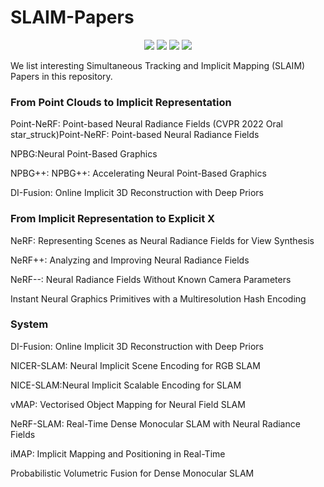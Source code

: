 # SLAIM-Papers 
<p align="center">
  <a href=""><img src="https://img.shields.io/badge/NeRF-4b44ce.svg"></a>
  <a href=""><img src="https://img.shields.io/badge/SLAM-red.svg"></a>
  <a href=""><img src="https://img.shields.io/badge/Representation-Implicit-green.svg"></a>
  <a href=""><img src="https://img.shields.io/badge/Representation-Explicit-green.svg"></a>
</p>
  

We list interesting Simultaneous Tracking and Implicit Mapping (SLAIM) Papers in this repository.


### From Point Clouds to Implicit Representation 
Point-NeRF: Point-based Neural Radiance Fields (CVPR 2022 Oral star_struck)Point-NeRF: Point-based Neural Radiance Fields 

NPBG:Neural Point-Based Graphics

NPBG++: NPBG++: Accelerating Neural Point-Based Graphics 

DI-Fusion: Online Implicit 3D Reconstruction with Deep Priors

### From Implicit Representation to Explicit X

NeRF: Representing Scenes as Neural Radiance Fields for View Synthesis

NeRF++: Analyzing and Improving Neural Radiance Fields

NeRF--: Neural Radiance Fields Without Known Camera Parameters

Instant Neural Graphics Primitives with a Multiresolution Hash Encoding

### System
DI-Fusion: Online Implicit 3D Reconstruction with Deep Priors

NICER-SLAM: Neural Implicit Scene Encoding for RGB SLAM

NICE-SLAM:Neural Implicit Scalable Encoding for SLAM

vMAP: Vectorised Object Mapping for Neural Field SLAM

NeRF-SLAM: Real-Time Dense Monocular SLAM with Neural Radiance Fields

iMAP: Implicit Mapping and Positioning in Real-Time

Probabilistic Volumetric Fusion for Dense Monocular SLAM


